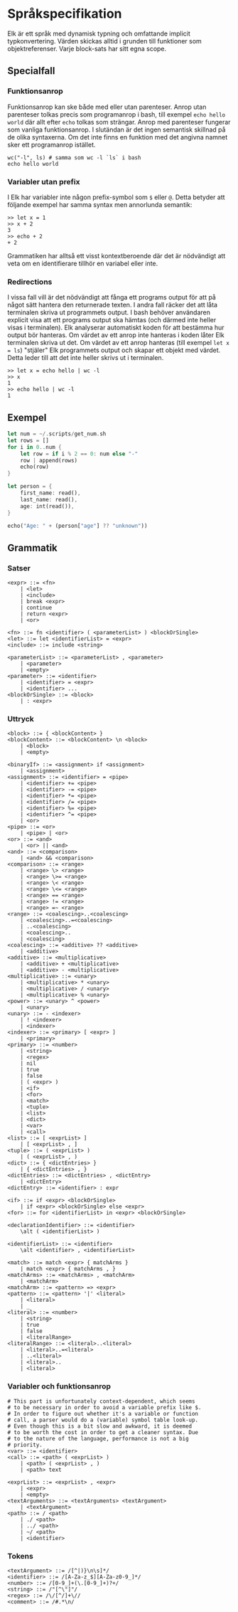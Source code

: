 # Språkspecifikation

Elk är ett språk med dynamisk typning och omfattande implicit
typkonvertering. Värden skickas alltid i grunden till funktioner
som objektreferenser. Varje block-sats har sitt egna scope.

## Specialfall
### Funktionsanrop
Funktionsanrop kan ske både med eller utan parenteser. Anrop
utan parenteser tolkas precis som programanrop i bash, till exempel
`echo hello world` där allt efter `echo` tolkas som strängar.
Anrop med parenteser fungerar som vanliga funktionsanrop. I
slutändan är det ingen semantisk skillnad på de olika
syntaxerna. Om det inte finns en funktion med det angivna
namnet sker ett programanrop istället.

```shell
wc("-l", ls) # samma som wc -l `ls` i bash
echo hello world
```

### Variabler utan prefix
I Elk har variabler inte någon prefix-symbol som `$`
eller `@`. Detta betyder att följande exempel
har samma syntax men annorlunda semantik:

```shell
>> let x = 1
>> x + 2
3
>> echo + 2
+ 2
```

Grammatiken har alltså ett visst kontextberoende där
det är nödvändigt att veta om en identifierare tillhör
en variabel eller inte.

### Redirections
I vissa fall vill är det nödvändigt att fånga ett programs
output för att på något sätt hantera den returnerade texten.
I andra fall räcker det att låta terminalen skriva ut programmets
output. I bash behöver användaren explicit visa att
ett programs output ska hämtas (och därmed inte heller
visas i terminalen). Elk analyserar automatiskt koden
för att bestämma hur output bör hanteras. Om värdet
av ett anrop inte hanteras i koden låter Elk terminalen
skriva ut det. Om värdet av ett anrop hanteras (till
exempel `let x = ls`) "stjäler" Elk programmets
output och skapar ett objekt med värdet. Detta leder
till att det inte heller skrivs ut i terminalen.

```shell
>> let x = echo hello | wc -l
>> x
1
>> echo hello | wc -l
1
```

## Exempel
```rust
let num = ~/.scripts/get_num.sh
let rows = []
for i in 0..num {
    let row = if i % 2 == 0: num else "-"
    row | append(rows)
    echo(row)
}

let person = {
    first_name: read(),
    last_name: read(),
    age: int(read()),
}

echo("Age: " + (person["age"] ?? "unknown"))
```

## Grammatik
### Satser
```bnf
<expr> ::= <fn>
    | <let>
    | <include>
    | break <expr>
    | continue
    | return <expr>
    | <or>

<fn> ::= fn <identifier> ( <parameterList> ) <blockOrSingle>
<let> ::= let <identifierList> = <expr>
<include> ::= include <string>

<parameterList> ::= <parameterList> , <parameter>
    | <parameter>
    | <empty>
<parameter> ::= <identifier>
    | <identifier> = <expr>
    | <identifier> ...
<blockOrSingle> ::= <block>
    | : <expr>
```
### Uttryck
```bnf
<block> ::= { <blockContent> }
<blockContent> ::= <blockContent> \n <block>
    | <block>
    | <empty>

<binaryIf> ::= <assignment> if <assignment>
    | <assignment>
<assignment> ::= <identifier> = <pipe>
    | <identifier> += <pipe>
    | <identifier> -= <pipe>
    | <identifier> *= <pipe>
    | <identifier> /= <pipe>
    | <identifier> %= <pipe>
    | <identifier> ^= <pipe>
    | <or>
<pipe> ::= <or>
    | <pipe> | <or>
<or> ::= <and>
    | <or> || <and>
<and> ::= <comparison>
    | <and> && <comparison>
<comparison> ::= <range>
    | <range> \> <range>
    | <range> \>= <range>
    | <range> \< <range>
    | <range> \<= <range>
    | <range> == <range>
    | <range> != <range>
    | <range> =~ <range>
<range> ::= <coalescing>..<coalescing>
    | <coalescing>..=<coalescing>
    | ..<coalescing>
    | <coalescing>..
    | <coalescing>
<coalescing> ::= <additive> ?? <additive>
    | <additive>
<additive> ::= <multiplicative>
    | <additive> + <multiplicative>
    | <additive> - <multiplicative>
<multiplicative> ::= <unary>
    | <multiplicative> * <unary>
    | <multiplicative> / <unary>
    | <multiplicative> % <unary>
<power> ::= <unary> ^ <power>
    | <unary>
<unary> ::= - <indexer>
    | ! <indexer>
    | <indexer>
<indexer> ::= <primary> [ <expr> ]
    | <primary>
<primary> ::= <number>
    | <string>
    | <regex>
    | nil
    | true
    | false
    | ( <expr> )
    | <if>
    | <for>
    | <match>
    | <tuple>
    | <list>
    | <dict>
    | <var>
    | <call>
<list> ::= [ <exprList> ]
    | [ <exprList> , ]
<tuple> ::= ( <exprList> )
    | ( <exprList> , )
<dict> ::= { <dictEntries> }
    | { <dictEntries> , }
<dictEntries> ::= <dictEntries> , <dictEntry>
    | <dictEntry>
<dictEntry> ::= <identifier> : expr

<if> ::= if <expr> <blockOrSingle>
    | if <expr> <blockOrSingle> else <expr>
<for> ::= for <identifierList> in <expr> <blockOrSingle>

<declarationIdentifier> ::= <identifier>
    \alt ( <identifierList> )

<identifierList> ::= <identifier>
    \alt <identifier> , <identifierList>

<match> ::= match <expr> { matchArms }
    | match <expr> { matchArms , }
<matchArms> ::= <matchArms> , <matchArm>
    | <matchArm>
<matchArm> ::= <pattern> => <expr>
<pattern> ::= <pattern> '|' <literal>
    | <literal>
    | _
<literal> ::= <number>
    | <string>
    | true
    | false
    | <literalRange>
<literalRange> ::= <literal>..<literal>
    | <literal>..=<literal>
    | ..<literal>
    | <literal>..
    | <literal>
```

### Variabler och funktionsanrop
```bnf
# This part is unfortunately context-dependent, which seems
# to be necessary in order to avoid a variable prefix like $.
# In order to figure out whether it's a variable or function
# call, a parser would do a (variable) symbol table look-up.
# Even though this is a bit slow and awkward, it is deemed
# to be worth the cost in order to get a cleaner syntax. Due
# to the nature of the language, performance is not a big
# priority.
<var> ::= <identifier>
<call> ::= <path> ( <exprList> )
    | <path> ( <exprList> , )
    | <path> text

<exprList> ::= <exprList> , <expr>
    | <expr>
    | <empty>
<textArguments> ::= <textArguments> <textArgument>
    | <textArgument>
<path> ::= / <path>
    | ./ <path>
    | ../ <path>
    | ~/ <path>
    | <identifier>
```

### Tokens
```bnf
<textArgument> ::= /[^|)}\n\s]*/
<identifier> ::= /[A-Za-z_$][A-Za-z0-9_]*/
<number> ::= /[0-9_]+(\.[0-9_]+)?+/
<string> ::= /"[^\"]"/
<regex> ::= /\/[^/]+\//
<comment> ::= /#.*\n/
```